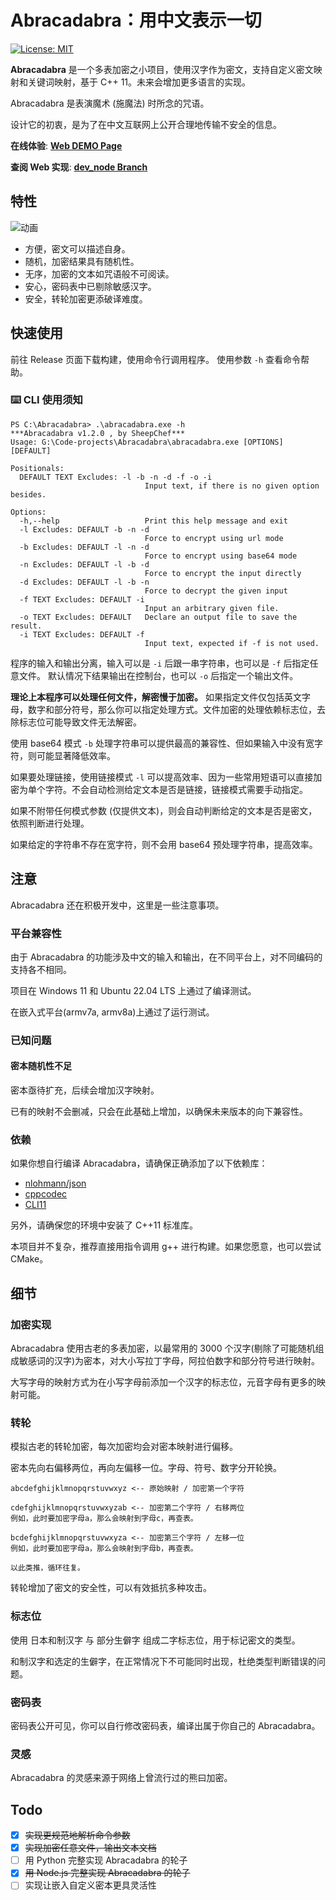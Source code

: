 # Abracadabra：用中文表示一切

[![License: MIT](https://img.shields.io/badge/License-MIT-yellow.svg)](https://opensource.org/licenses/MIT)

**Abracadabra** 是一个多表加密之小项目，使用汉字作为密文，支持自定义密文映射和关键词映射，基于 C++ 11。未来会增加更多语言的实现。

Abracadabra 是表演魔术 (施魔法) 时所念的咒语。

设计它的初衷，是为了在中文互联网上公开合理地传输不安全的信息。

**在线体验**: [**Web DEMO Page**](https://sheepchef.github.io/Abracadabra/)

**查阅 Web 实现**: [**dev_node Branch**](https://github.com/SheepChef/Abracadabra/tree/dev_nodejs)

## 特性

![动画](https://github.com/user-attachments/assets/7ec6e01c-230d-4d27-a0b1-80015307c5f4)

- 方便，密文可以描述自身。
- 随机，加密结果具有随机性。
- 无序，加密的文本如咒语般不可阅读。
- 安心，密码表中已剔除敏感汉字。
- 安全，转轮加密更添破译难度。

## 快速使用

前往 Release 页面下载构建，使用命令行调用程序。
使用参数 `-h` 查看命令帮助。

### ⌨️ CLI 使用须知

```shell
PS C:\Abracadabra> .\abracadabra.exe -h
***Abracadabra v1.2.0 , by SheepChef***
Usage: G:\Code-projects\Abracadabra\abracadabra.exe [OPTIONS] [DEFAULT]

Positionals:
  DEFAULT TEXT Excludes: -l -b -n -d -f -o -i
                              Input text, if there is no given option besides.

Options:
  -h,--help                   Print this help message and exit
  -l Excludes: DEFAULT -b -n -d
                              Force to encrypt using url mode
  -b Excludes: DEFAULT -l -n -d
                              Force to encrypt using base64 mode
  -n Excludes: DEFAULT -l -b -d
                              Force to encrypt the input directly
  -d Excludes: DEFAULT -l -b -n
                              Force to decrypt the given input
  -f TEXT Excludes: DEFAULT -i
                              Input an arbitrary given file.
  -o TEXT Excludes: DEFAULT   Declare an output file to save the result.
  -i TEXT Excludes: DEFAULT -f
                              Input text, expected if -f is not used.
```

程序的输入和输出分离，输入可以是 `-i` 后跟一串字符串，也可以是 `-f` 后指定任意文件。 默认情况下结果输出在控制台，也可以 `-o` 后指定一个输出文件。

**理论上本程序可以处理任何文件，解密慢于加密。** 如果指定文件仅包括英文字母，数字和部分符号，那么你可以指定处理方式。文件加密的处理依赖标志位，去除标志位可能导致文件无法解密。

使用 base64 模式 `-b` 处理字符串可以提供最高的兼容性、但如果输入中没有宽字符，则可能显著降低效率。

如果要处理链接，使用链接模式 `-l` 可以提高效率、因为一些常用短语可以直接加密为单个字符。不会自动检测给定文本是否是链接，链接模式需要手动指定。

如果不附带任何模式参数 (仅提供文本)，则会自动判断给定的文本是否是密文，依照判断进行处理。

如果给定的字符串不存在宽字符，则不会用 base64 预处理字符串，提高效率。

## 注意

Abracadabra 还在积极开发中，这里是一些注意事项。

### 平台兼容性

由于 Abracadabra 的功能涉及中文的输入和输出，在不同平台上，对不同编码的支持各不相同。

项目在 Windows 11 和 Ubuntu 22.04 LTS 上通过了编译测试。

在嵌入式平台(armv7a, armv8a)上通过了运行测试。

### 已知问题

#### 密本随机性不足

密本亟待扩充，后续会增加汉字映射。

已有的映射不会删减，只会在此基础上增加，以确保未来版本的向下兼容性。

### 依赖

如果你想自行编译 Abracadabra，请确保正确添加了以下依赖库：

- [nlohmann/json](https://github.com/nlohmann/json)
- [cppcodec](https://github.com/tplgy/cppcodec)
- [CLI11](https://github.com/CLIUtils/CLI11)

另外，请确保您的环境中安装了 C++11 标准库。

本项目并不复杂，推荐直接用指令调用 g++ 进行构建。如果您愿意，也可以尝试 CMake。

## 细节

### 加密实现

Abracadabra 使用古老的多表加密，以最常用的 3000 个汉字(剔除了可能随机组成敏感词的汉字)为密本，对大小写拉丁字母，阿拉伯数字和部分符号进行映射。

大写字母的映射方式为在小写字母前添加一个汉字的标志位，元音字母有更多的映射可能。

### 转轮

模拟古老的转轮加密，每次加密均会对密本映射进行偏移。

密本先向右偏移两位，再向左偏移一位。字母、符号、数字分开轮换。

```
abcdefghijklmnopqrstuvwxyz <-- 原始映射 / 加密第一个字符

cdefghijklmnopqrstuvwxyzab <-- 加密第二个字符 / 右移两位
例如，此时要加密字母a，那么会映射到字母c，再查表。

bcdefghijklmnopqrstuvwxyza <-- 加密第三个字符 / 左移一位
例如，此时要加密字母a，那么会映射到字母b，再查表。

以此类推，循环往复。

```

转轮增加了密文的安全性，可以有效抵抗多种攻击。

### 标志位

使用 日本和制汉字 与 部分生僻字 组成二字标志位，用于标记密文的类型。

和制汉字和选定的生僻字，在正常情况下不可能同时出现，杜绝类型判断错误的问题。

### 密码表

密码表公开可见，你可以自行修改密码表，编译出属于你自己的 Abracadabra。

### 灵感

Abracadabra 的灵感来源于网络上曾流行过的熊曰加密。

## Todo

- [x] ~~实现更规范地解析命令参数~~
- [x] ~~实现加密任意文件，输出文本文档~~
- [ ] 用 Python 完整实现 Abracadabra 的轮子
- [x] ~~用 Node.js 完整实现 Abracadabra 的轮子~~
- [ ] 实现让嵌入自定义密本更具灵活性
